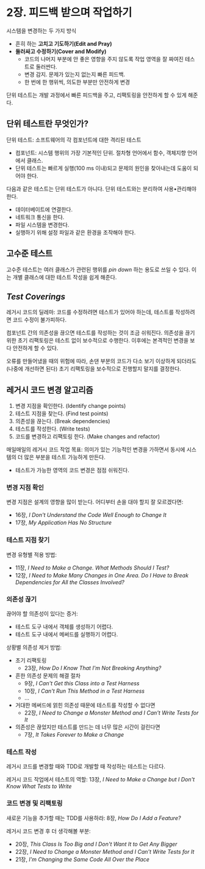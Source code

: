 # 2장. 피드백 받으며 작업하기

시스템을 변경하는 두 가지 방식

* 흔히 하는 **고치고 기도하기(Edit and Pray)**
* **둘러싸고 수정하기(Cover and Modify)**
    * 코드의 나머지 부분에 안 좋은 영향을 주지 않도록 작업 영역을 잘 짜여진 테스트로 둘러싼다.
    * 변경 감지. 문제가 있는지 없는지 빠른 피드백.
    * 한 번에 한 행위씩, 의도한 부분만 안전하게 변경

단위 테스트는 개발 과정에서 빠른 피드백을 주고, 리팩토링을 안전하게 할 수 있게 해준다.

## 단위 테스트란 무엇인가?

단위 테스트: 소프트웨어의 각 컴포넌트에 대한 격리된 테스트

* 컴포넌트: 시스템 행위의 가장 기본적인 단위. 절차형 언어에서 함수, 객체지향 언어에서 클래스.
* 단위 테스트는 빠르게 실행(100 ms 이내)되고 문제의 원인을 찾아내는데 도움이 되어야 한다.

다음과 같은 테스트는 단위 테스트가 아니다. 단위 테스트와는 분리하여 사용•관리해야 한다.

* 데이터베이트에 연결한다.
* 네트워크 통신을 한다.
* 파일 시스템을 변경한다.
* 실행하기 위해 설정 파일과 같은 환경을 조작해야 한다.

## 고수준 테스트

고수준 테스트는 여러 클래스가 관련된 행위를 *pin down* 하는 용도로 쓰일 수 있다. 이는 개별 클래스에 대한 테스트 작성을 쉽게 해준다.

## *Test Coverings*

레거시 코드의 딜레마: 코드를 수정하려면 테스트가 있어야 하는데, 테스트를 작성하려면 코드 수정이 불가피하다.

컴포넌트 간의 의존성을 끊으면 테스트를 작성하는 것이 조금 쉬워진다. 의존성을 끊기 위한 초기 리팩토링은 테스트 없이 보수적으로 수행한다. 이후에는 본격적인 변경을 보다 안전하게 할 수 있다.

오류를 만들어냈을 때의 위험에 따라, 손댄 부분의 코드가 다소 보기 이상하게 되더라도(나중에 개선하면 된다) 초기 리팩토링을 보수적으로 진행할지 말지를 결정한다.

## 레거시 코드 변경 알고리즘

1. 변경 지점을 확인한다. (Identify change points)
2. 테스트 지점을 찾는다. (Find test points)
3. 의존성을 끊는다. (Break dependencies)
4. 테스트를 작성한다. (Write tests)
5. 코드를 변경하고 리팩토링 한다. (Make changes and refactor)

매일매일의 레거시 코드 작업 목표: 의미가 있는 기능적인 변경을 가하면서 동시에 시스템의 더 많은 부분을 테스트 가능하게 만든다.

* 테스트가 가능한 영역의 코드 변경은 점점 쉬워진다.

### 변경 지점 확인

변경 지점은 설계의 영향을 많이 받는다. 어디부터 손을 대야 할지 잘 모르겠다면:

- 16장, *I Don't Understand the Code Well Enough to Change It*
- 17장, *My Application Has No Structure*

### 테스트 지점 찾기

변경 유형별 적용 방법:

- 11장, *I Need to Make a Change. What Methods Should I Test?*
- 12장, *I Need to Make Many Changes in One Area. Do I Have to Break Dependencies for All the Classes Involved?*

### 의존성 끊기

끊어야 할 의존성이 있다는 증거:

* 테스트 도구 내에서 객체를 생성하기 어렵다.
* 테스트 도구 내에서 메써드를 실행하기 어렵다.

상황별 의존성 제거 방법:

- 초기 리팩토링
    - 23장, *How Do I Know That I'm Not Breaking Anything?*
- 흔한 의존성 문제의 해결 절차
    - 9장, *I Can't Get this Class into a Test Harness*
    - 10장, *I Can't Run This Method in a Test Harness*
    - ...
- 거대한 메써드에 얽힌 의존성 때문에 테스트를 작성할 수 없다면
    - 22장, *I Need to Change a Monster Method and I Can't Write Tests for It*
- 의존성은 끊었지만 테스트를 만드는 데 너무 많은 시간이 걸린다면
    - 7장, *It  Takes Forever to Make a Change*

### 테스트 작성

레거시 코드를 변경할 때와 TDD로 개발할 때 작성하는 테스트는 다르다.

레거시 코드 작업에서 테스트의 역할: 13장, *I Need to Make a Change but I Don't Know What Tests to Write*

### 코드 변경 및 리팩토링

새로운 기능을 추가할 때는 TDD를 사용하라: 8장, *How Do I Add a Feature?*

레거시 코드 변경 후 더 생각해볼 부분:

- 20장, *This Class Is Too Big and I Don't Want It to Get Any Bigger*
- 22장, *I Need to Change a Monster Method and I Can't Write Tests for It*
- 21장, *I'm Changing the Same Code All Over the Place*

